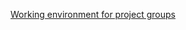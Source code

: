 [Working environment for project groups](https://gist.github.com/averkoc/7ce8edebe77f342f8dc57dd27920e000)


